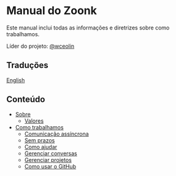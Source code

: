 # Manual do Zoonk

Este manual inclui todas as informações e diretrizes sobre como trabalhamos.

Líder do projeto: [@wceolin](https://github.com/wceolin)

## Traduções

[English](https://github.com/zoonk/handbook)

## Conteúdo

- [Sobre](./sobre)
  - [Valores](./sobre/valores.md)
- [Como trabalhamos](./como-trabalhamos)
  - [Comunicação assíncrona](./como-trabalhamos/comunicacao-assincrona.md)
  - [Sem prazos](./como-trabalhamos/sem-prazos.md)
  - [Como ajudar](./CONTRIBUTING.md)
  - [Gerenciar conversas](./como-trabalhamos/gerenciar-conversas.md)
  - [Gerenciar projetos](./como-trabalhamos/gerenciar-projetos.md)
  - [Como usar o GitHub](./como-trabalhamos/como-usar-o-github.md)
